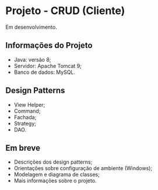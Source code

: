 # Projeto - CRUD (Cliente)
Em desenvolvimento.

## Informações do Projeto
* Java: versão 8;
* Servidor: Apache Tomcat 9;
* Banco de dados: MySQL.

## Design Patterns
* View Helper;
* Command;
* Fachada;
* Strategy;
* DAO.

## Em breve
* Descrições dos design patterns;
* Orientações sobre configuração de ambiente (Windows);
* Modelagem e diagrama de classes;
* Mais informações sobre o projeto.
